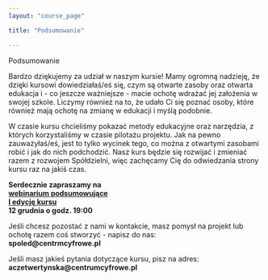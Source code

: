 ```yaml
---
layout: "course_page"

title: "Podsumowanie"

---
```


<div class="text-center screen-title">
Podsumowanie
</div>

<div class="screen-content">
  <p>
  Bardzo dziękujemy za udział w naszym kursie! Mamy ogromną nadzieję, że dzięki kursowi dowiedziałaś/eś się, czym są otwarte zasoby oraz otwarta edukacja i - co jeszcze ważniejsze - macie ochotę wdrażać jej założenia w swojej szkole.
Liczymy również na to, że udało Ci się poznać osoby, które również mają ochotę na zmianę w edukacji i myślą podobnie.

  </p>
  
  <p>
  W czasie kursu chcieliśmy pokazać metody edukacyjne oraz narzędzia, z których korzystaliśmy w czasie pilotażu projektu. Jak na pewno zauważyłaś/eś, jest to tylko wycinek tego, co można z otwartymi zasobami robić i jak do nich podchodzić. 
Nasz kurs będzie się rozwijać i zmieniać razem z rozwojem Spółdzielni, więc zachęcamy Cię do odwiedzania strony kursu raz na jakiś czas.

  </p>
  
 <strong> <p id="intro"> Serdecznie zapraszamy na <br> <a class="content-link" href="https://bit.ly/2Pbm7RS">webinarium podsumowujące <br> I edycję kursu </a> <br> 12 grudnia o godz. 19:00 </p> </strong>
  
  <p>
  Jeśli chcesz pozostać z nami w kontakcie, masz pomysł na projekt lub ochotę razem coś stworzyć - napisz do nas: <br/> <strong>spoled@centrmcyfrowe.pl</strong>
  </p>
<p>
Jeśli masz jakieś pytania dotyczące kursu, pisz na adres: <br/> <strong>aczetwertynska@centrumcyfrowe.pl</strong>
</p>

</div> 

